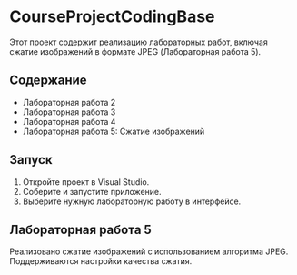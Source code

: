 # CourseProjectCodingBase

Этот проект содержит реализацию лабораторных работ, включая сжатие изображений в формате JPEG (Лабораторная работа 5).

## Содержание
- Лабораторная работа 2
- Лабораторная работа 3
- Лабораторная работа 4
- Лабораторная работа 5: Сжатие изображений

## Запуск
1. Откройте проект в Visual Studio.
2. Соберите и запустите приложение.
3. Выберите нужную лабораторную работу в интерфейсе.

## Лабораторная работа 5
Реализовано сжатие изображений с использованием алгоритма JPEG. Поддерживаются настройки качества сжатия.
